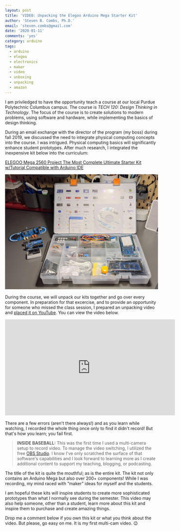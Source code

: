 ```yaml
---
layout: post
title: 'VIDEO: Unpacking the Elegoo Arduino Mega Starter Kit'
author: 'Steven B. Combs, Ph.D.'
email: 'steven.combs@gmail.com'
date: '2020-01-11'
comments: 'yes'
category: arduino
tags:
  - arduino
  - elegoo
  - electronics
  - maker
  - video
  - unboxing
  - unpacking
  - amazon
---
```


I am priviledged to have the opportunity teach a course at our local Purdue Polytechnic Columbus campus. The course is _TECH 120: Design Thinking in Technology_. The focus of the course is to create solutions to modern problems, using software and hardware, while implementing the basics of design thinking.

During an email exchange with the director of the program (my boss) during fall 2019, we discussed the need to integrate physical computing concepts into the course. I was intrigued. Physical computing basics will significantly enhance student prototypes. After much research, I integrated the inexpensive kit below into the curriculum:

[ELEGOO Mega 2560 Project The Most Complete Ultimate Starter Kit w/Tutorial Compatible with Arduino IDE](https://amzn.to/2NiZSey)

![The Elegoo Mega Kit](/images/posts/2020-01-11-elegoo-mega-kit.jpg)

During the course, we will unpack our kits together and go over every component. In preparation for that excercise, and to provide an opportunity for someone who missed the class session, I prepared an unpacking video and [placed it on YouTube](https://youtu.be/jY8Jj0Rim70). You can view the video below.

<iframe width="560" height="315" src="https://www.youtube-nocookie.com/embed/jY8Jj0Rim70" frameborder="0" allow="accelerometer; autoplay; encrypted-media; gyroscope; picture-in-picture" allowfullscreen></iframe>

There are a few errors (aren't there always!) and as you learn while watching, I recorded the whole thing once only to find it didn't record! But that's how you learn; you fail first.

> **INSIDE BASEBALL:** This was the first time I used a multi-camera setup to record video. To manage the video switching, I utilized the free [OBS Studio](https://obsproject.com/). I know I've only scratched the surface of that software's capabilities and I look forward to learning more as I create additional content to support my teaching, blogging, or podcasting.

The title of the kit is quite the mouthful; as is the entire kit. The kit not only contains an Arduino Mega but also over 200+ components! While I was recording, my mind raced with “maker” ideas for myself and the students.

I am hopeful these kits will inspire students to create more sophisticated prototypes than what I normally see during the semester. This video may also help someone, other than a student, learn more about this kit and inspire them to purchase and create amazing things.

Drop me a comment below if you own this kit or what you think about the video. But please, go easy on me. It is my first multi-cam video. 😉
